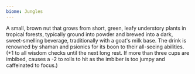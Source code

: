```yaml
---
biome: Jungles
---
```

A small, brown nut that grows from short, green, leafy understory plants in tropical forests, typically ground into powder and brewed into a dark, sweet-smelling beverage, traditionally with a goat's milk base. The drink is renowned by shaman and psionics for its boon to their all-seeing abilities. (+1 to all wisdom checks until the next long rest. If more than three cups are imbibed, causes a -2 to rolls to hit as the imbiber is too jumpy and caffeinated to focus.) 

